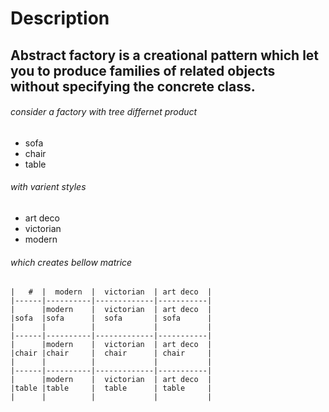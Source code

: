 # Description 

## Abstract factory is a creational pattern which let you to produce families of related objects without specifying the concrete class.

###### consider a factory with tree differnet product 
* sofa
* chair
* table

###### with varient styles 
* art deco
* victorian
* modern

###### which creates bellow matrice

	|   #  |  modern  |  victorian  | art deco  |
	|------|----------|-------------|-----------|
	|      |modern    |  victorian  | art deco	|
	|sofa  |sofa      |  sofa       | sofa      |
	|      |		  |	            |			|
	|------|----------|-------------|-----------|
	|      |modern    |  victorian  | art deco	|
	|chair |chair     |  chair      | chair		|
	|      |          |             |			|
	|------|----------|-------------|-----------|
	|      |modern    |  victorian  | art deco	|
	|table |table     |  table      | table		|
	|      |          |             |			|
